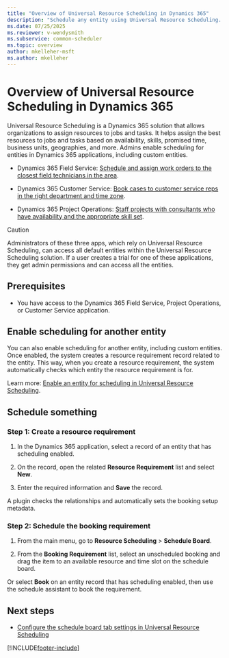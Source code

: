 ```yaml
---
title: "Overview of Universal Resource Scheduling in Dynamics 365"
description: "Schedule any entity using Universal Resource Scheduling. Make sure you meet the prerequisites, then follow these steps for scheduling an entity."
ms.date: 07/25/2025
ms.reviewer: v-wendysmith
ms.subservice: common-scheduler
ms.topic: overview
author: mkelleher-msft
ms.author: mkelleher
---
```

# Overview of Universal Resource Scheduling in Dynamics 365

Universal Resource Scheduling is a Dynamics 365 solution that allows organizations to assign resources to jobs and tasks. It helps assign the best resources to jobs and tasks based on availability, skills, promised time, business units, geographies, and more. Admins enable scheduling for entities in Dynamics 365 applications, including custom entities.
  
- Dynamics 365 Field Service: [Schedule and assign work orders to the closest field technicians in the area](../field-service/universal-resource-scheduling-for-field-service.md).

- Dynamics 365 Customer Service: [Book cases to customer service reps in the right department and time zone](/dynamics365/customer-service/basics-service-service-scheduling).

- Dynamics 365 Project Operations: [Staff projects with consultants who have availability and the appropriate skill set](/dynamics365/project-operations/psa/overview).

> [!CAUTION]
> Administrators of these three apps, which rely on Universal Resource Scheduling, can access all default entities within the Universal Resource Scheduling solution. If a user creates a trial for one of these applications, they get admin permissions and can access all the entities.

## Prerequisites
  
- You have access to the Dynamics 365 Field Service, Project Operations, or Customer Service application.

## Enable scheduling for another entity

You can also enable scheduling for another entity, including custom entities. Once enabled, the system creates a resource requirement record related to the entity. This way, when you create a resource requirement, the system automatically checks which entity the resource requirement is for.

Learn more: [Enable an entity for scheduling in Universal Resource Scheduling](schedule-new-entity.md).
  
## Schedule something

### Step 1: Create a resource requirement  
  
1. In the Dynamics 365 application, select a record of an entity that has scheduling enabled.

1. On the record, open the related **Resource Requirement** list and select **New**.
  
1. Enter the required information and **Save** the record.  
  
A plugin checks the relationships and automatically sets the booking setup metadata.  
  
### Step 2: Schedule the booking requirement
  
1. From the main menu, go to **Resource Scheduling** > **Schedule Board**.  
  
2. From the **Booking Requirement** list, select an unscheduled booking and drag the item to an available resource and time slot on the schedule board.  
  
Or select **Book** on an entity record that has scheduling enabled, then use the schedule assistant to book the requirement.  

## Next steps

- [Configure the schedule board tab settings in Universal Resource Scheduling](schedule-board-tab-settings.md)

[!INCLUDE[footer-include](../includes/footer-banner.md)]
